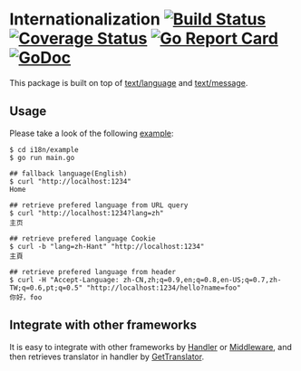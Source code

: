 # Internationalization [![Build Status](https://travis-ci.org/clevergo/i18n.svg?branch=master)](https://travis-ci.org/clevergo/i18n) [![Coverage Status](https://coveralls.io/repos/github/clevergo/i18n/badge.svg?branch=master)](https://coveralls.io/github/clevergo/i18n?branch=master) [![Go Report Card](https://goreportcard.com/badge/github.com/clevergo/i18n)](https://goreportcard.com/report/github.com/clevergo/i18n) [![GoDoc](https://godoc.org/github.com/clevergo/i18n?status.svg)](http://godoc.org/github.com/clevergo/i18n)

This package is built on top of [text/language](https://godoc.org/golang.org/x/text/language) and [text/message](https://godoc.org/golang.org/x/text/message).

## Usage

Please take a look of the following [example](example):

```shell
$ cd i18n/example
$ go run main.go
```

```
## fallback language(English)
$ curl "http://localhost:1234"
Home

## retrieve prefered language from URL query
$ curl "http://localhost:1234?lang=zh"
主页

## retrieve prefered language Cookie
$ curl -b "lang=zh-Hant" "http://localhost:1234"
主頁

## retrieve prefered language from header
$ curl -H "Accept-Language: zh-CN,zh;q=0.9,en;q=0.8,en-US;q=0.7,zh-TW;q=0.6,pt;q=0.5" "http://localhost:1234/hello?name=foo"
你好，foo
```

## Integrate with other frameworks

It is easy to integrate with other frameworks by [Handler](https://godoc.org/github.com/clevergo/i18n#Handler) or [Middleware](https://godoc.org/github.com/clevergo/i18n#Middleware), and then retrieves translator in handler by [GetTranslator](https://godoc.org/github.com/clevergo/i18n#GetTranslator).
